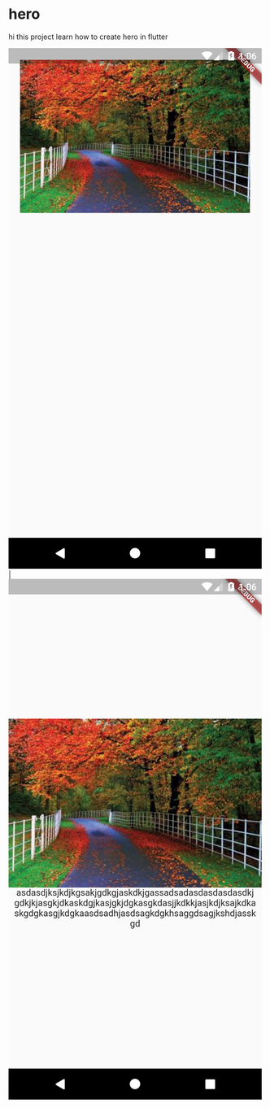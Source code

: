# hero

hi this project learn how to create hero in flutter

![Alt text](./assets/images/image2.png?raw=true "Optional Title") |
![Alt text](./assets/images/image3.png?raw=true "Optional Title")
